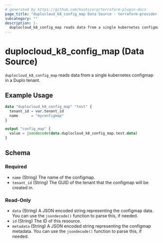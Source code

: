 ```yaml
---
# generated by https://github.com/hashicorp/terraform-plugin-docs
page_title: "duplocloud_k8_config_map Data Source - terraform-provider-duplocloud"
subcategory: ""
description: |-
  duplocloud_k8_config_map reads data from a single kubernetes configmap in a Duplo tenant.
---
```


# duplocloud_k8_config_map (Data Source)

`duplocloud_k8_config_map` reads data from a single kubernetes configmap in a Duplo tenant.

## Example Usage

```terraform
data "duplocloud_k8_config_map" "test" {
  tenant_id = var.tenant_id
  name      = "myconfigmap"
}

output "config_map" {
  value = jsondecode(data.duplocloud_k8_config_map.test.data)
}
```

<!-- schema generated by tfplugindocs -->
## Schema

### Required

- `name` (String) The name of the configmap.
- `tenant_id` (String) The GUID of the tenant that the configmap will be created in.

### Read-Only

- `data` (String) A JSON encoded string representing the configmap data. You can use the `jsondecode()` function to parse this, if needed.
- `id` (String) The ID of this resource.
- `metadata` (String) A JSON encoded string representing the configmap metadata. You can use the `jsondecode()` function to parse this, if needed.


